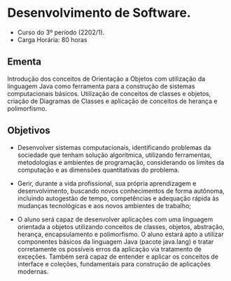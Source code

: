 # Desenvolvimento de Software.

* Curso do 3º período (2202/1).
* Carga Horária: 80 horas

## Ementa

Introdução dos conceitos de Orientação a Objetos com utilização da linguagem Java como ferramenta para a construção de sistemas computacionais básicos. Utilização de conceitos de classes e objetos, criação de Diagramas de Classes e aplicação de conceitos de herança e polimorfismo.

## Objetivos

* Desenvolver sistemas computacionais, identificando problemas da sociedade que tenham solução algorítmica, utilizando ferramentas, metodologias e ambientes de programação, considerando os limites da computação e as dimensões quantitativas do problema.

* Gerir, durante a vida profissional, sua própria aprendizagem e desenvolvimento, buscando novos conhecimentos de forma autônoma, incluindo autogestão de tempo, competências e adequação rápida às mudanças tecnológicas e aos novos ambientes de trabalho;

* O aluno será capaz de desenvolver aplicações com uma linguagem orientada a objetos utilizando conceitos de classes, objetos, abstração, herança, encapsulamento e polimorfismo. O aluno estará apto a utilizar componentes básicos da linguagem Java (pacote java.lang) e tratar corretamente os possíveis erros da aplicação via tratamento de exceções. Também será capaz de entender e aplicar os conceitos de interface e coleções, fundamentais para construção de aplicações modernas.
